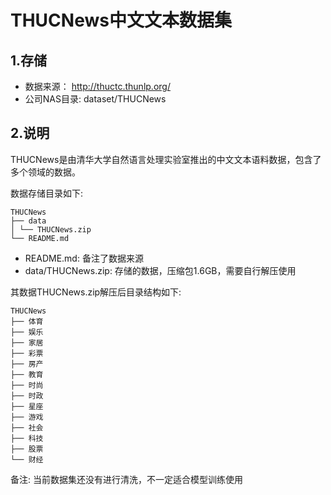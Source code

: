 # THUCNews中文文本数据集

## 1.存储

- 数据来源： http://thuctc.thunlp.org/
- 公司NAS目录: dataset/THUCNews


## 2.说明

THUCNews是由清华大学自然语言处理实验室推出的中文文本语料数据，包含了多个领域的数据。

数据存储目录如下:

```
THUCNews
├── data
│ └── THUCNews.zip
└── README.md
```

- README.md: 备注了数据来源
- data/THUCNews.zip: 存储的数据，压缩包1.6GB，需要自行解压使用

其数据THUCNews.zip解压后目录结构如下:

```
THUCNews
├── 体育
├── 娱乐
├── 家居
├── 彩票
├── 房产
├── 教育
├── 时尚
├── 时政
├── 星座
├── 游戏
├── 社会
├── 科技
├── 股票
└── 财经
```

备注: 当前数据集还没有进行清洗，不一定适合模型训练使用

